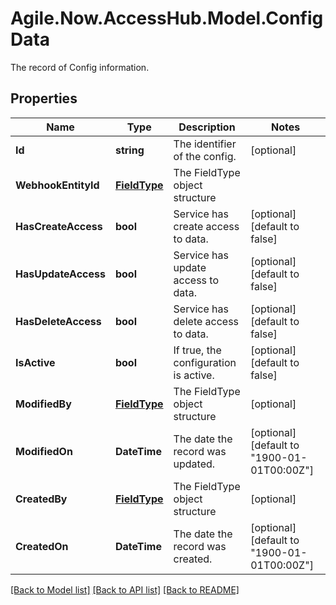 # Agile.Now.AccessHub.Model.ConfigData
The record of Config information.

## Properties

Name | Type | Description | Notes
------------ | ------------- | ------------- | -------------
**Id** | **string** | The identifier of the config. | [optional] 
**WebhookEntityId** | [**FieldType**](FieldType.md) | The FieldType object structure | 
**HasCreateAccess** | **bool** | Service has create access to data. | [optional] [default to false]
**HasUpdateAccess** | **bool** | Service has update access to data. | [optional] [default to false]
**HasDeleteAccess** | **bool** | Service has delete access to data. | [optional] [default to false]
**IsActive** | **bool** | If true, the configuration is active. | [optional] [default to false]
**ModifiedBy** | [**FieldType**](FieldType.md) | The FieldType object structure | [optional] 
**ModifiedOn** | **DateTime** | The date the record was updated. | [optional] [default to "1900-01-01T00:00Z"]
**CreatedBy** | [**FieldType**](FieldType.md) | The FieldType object structure | [optional] 
**CreatedOn** | **DateTime** | The date the record was created. | [optional] [default to "1900-01-01T00:00Z"]

[[Back to Model list]](../../README.md#documentation-for-models) [[Back to API list]](../../README.md#documentation-for-api-endpoints) [[Back to README]](../../README.md)


